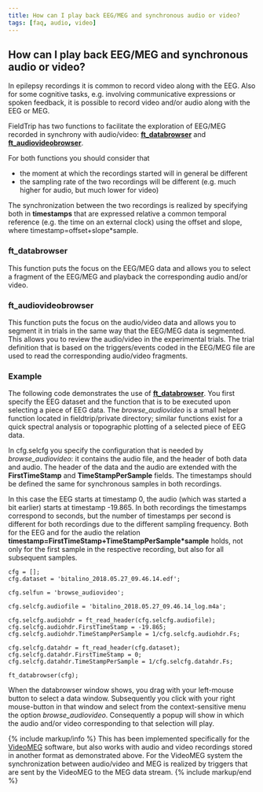 ```yaml
---
title: How can I play back EEG/MEG and synchronous audio or video?
tags: [faq, audio, video]
---
```


## How can I play back EEG/MEG and synchronous audio or video?

In epilepsy recordings it is common to record video along with the EEG. Also for some cognitive tasks, e.g. involving communicative expressions or spoken feedback, it is possible to record video and/or audio along with the EEG or MEG.

FieldTrip has two functions to facilitate the exploration of EEG/MEG recorded in synchrony with audio/video: **[ft_databrowser](/reference/ft_databrowser)** and **[ft_audiovideobrowser](/reference/ft_audiovideobrowser)**.

For both functions you should consider that

*  the moment at which the recordings started will in general be different
*  the sampling rate of the two recordings will be different (e.g. much higher for audio, but much lower for video)

The synchronization between the two recordings is realized by specifying both in **timestamps** that are expressed relative a common temporal reference (e.g. the time on an external clock) using the offset and slope, where timestamp=offset+slope*sample.

### ft_databrowser

This function puts the focus on the EEG/MEG data and allows you to select a fragment of the EEG/MEG and playback the corresponding audio and/or video.

### ft_audiovideobrowser

This function puts the focus on the audio/video data and allows you to segment it in trials in the same way that the EEG/MEG data is segmented. This allows you to review the audio/video in the experimental trials. The trial definition that is based on the triggers/events coded in the EEG/MEG file are used to read the corresponding audio/video fragments.

### Example

The following code demonstrates the use of **[ft_databrowser](/reference/ft_databrowser)**. You first specify the EEG dataset and the function that is to be executed upon selecting a piece of EEG data. The *browse_audiovideo* is a small helper function located in fieldtrip/private directory; similar functions exist for a quick spectral analysis or topographic plotting of a selected piece of EEG data.

In cfg.selcfg you specify the configuration that is needed by *browse_audiovideo*: it contains the audio file, and the header of both data and audio. The header of the data and the audio are extended with the **FirstTimeStamp** and **TimeStampPerSample** fields. The timestamps should be defined the same for synchronous samples in both recordings.

In this case the EEG starts at timestamp 0, the audio (which was started a bit earlier) starts at timestamp -19.865. In both recordings the timestamps correspond to seconds, but the number of timestamps per second is different for both recordings due to the different sampling frequency. Both for the EEG and for the audio the relation **timestamp=FirstTimeStamp+TimeStampPerSample*sample** holds, not only for the first sample in the respective recording, but also for all subsequent samples.

	cfg = [];
	cfg.dataset = 'bitalino_2018.05.27_09.46.14.edf';

	cfg.selfun = 'browse_audiovideo';

	cfg.selcfg.audiofile = 'bitalino_2018.05.27_09.46.14_log.m4a';

	cfg.selcfg.audiohdr = ft_read_header(cfg.selcfg.audiofile);
	cfg.selcfg.audiohdr.FirstTimeStamp = -19.865;
	cfg.selcfg.audiohdr.TimeStampPerSample = 1/cfg.selcfg.audiohdr.Fs;

	cfg.selcfg.datahdr = ft_read_header(cfg.dataset);
	cfg.selcfg.datahdr.FirstTimeStamp = 0;
	cfg.selcfg.datahdr.TimeStampPerSample = 1/cfg.selcfg.datahdr.Fs;

	ft_databrowser(cfg);

When the databrowser window shows, you drag with your left-mouse button to select a data window. Subsequently you click with your right mouse-button in that window and select from the context-sensitive menu the option *browse_audiovideo*. Consequently a popup will show in which the audio and/or video corresponding to that selection will play.

{% include markup/info %}
This has been implemented specifically for the [VideoMEG](https://github.com/andreyzhd/VideoMEG) software, but also works with audio and video recordings stored in another format as demonstrated above. For the VideoMEG system the synchronization between audio/video and MEG is realized by triggers that are sent by the VideoMEG to the MEG data stream.
{% include markup/end %}
